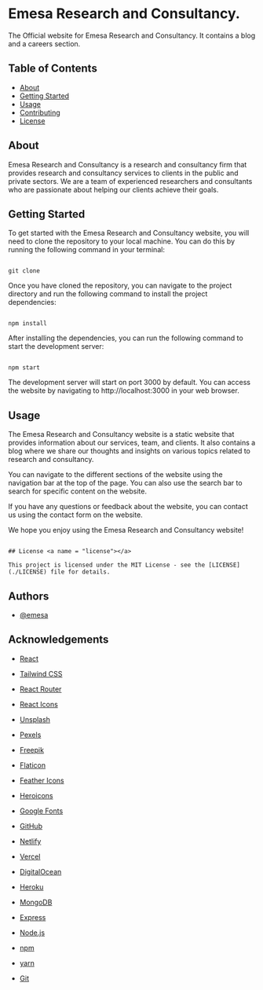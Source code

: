 # Emesa Research and Consultancy.

The Official website for Emesa Research and Consultancy. It contains a blog and a careers section.

## Table of Contents

- [About](#about)
- [Getting Started](#getting_started)
- [Usage](#usage)
- [Contributing](./CONTRIBUTING.md)
- [License](./LICENSE)

## About <a name = "about"></a>

Emesa Research and Consultancy is a research and consultancy firm that provides research and consultancy services to clients in the public and private sectors. We are a team of experienced researchers and consultants who are passionate about helping our clients achieve their goals.

## Getting Started <a name = "getting_started"></a>

To get started with the Emesa Research and Consultancy website, you will need to clone the repository to your local machine. You can do this by running the following command in your terminal:

```

git clone

```

Once you have cloned the repository, you can navigate to the project directory and run the following command to install the project dependencies:

```

npm install

```

After installing the dependencies, you can run the following command to start the development server:

```

npm start

```

The development server will start on port 3000 by default. You can access the website by navigating to http://localhost:3000 in your web browser.

## Usage <a name = "usage"></a>

The Emesa Research and Consultancy website is a static website that provides information about our services, team, and clients. It also contains a blog where we share our thoughts and insights on various topics related to research and consultancy.

You can navigate to the different sections of the website using the navigation bar at the top of the page. You can also use the search bar to search for specific content on the website.

If you have any questions or feedback about the website, you can contact us using the contact form on the website.

We hope you enjoy using the Emesa Research and Consultancy website!

```

## License <a name = "license"></a>

This project is licensed under the MIT License - see the [LICENSE](./LICENSE) file for details.

```

## Authors

- [@emesa](https://www.github.com/emesa)

## Acknowledgements

- [React](https://reactjs.org/)

- [Tailwind CSS](https://tailwindcss.com/)

- [React Router](https://reactrouter.com/)

- [React Icons](https://react-icons.github.io/react-icons/)

- [Unsplash](https://unsplash.com/)

- [Pexels](https://www.pexels.com/)

- [Freepik](https://www.freepik.com/)

- [Flaticon](https://www.flaticon.com/)

- [Feather Icons](https://feathericons.com/)

- [Heroicons](https://heroicons.com/)

- [Google Fonts](https://fonts.google.com/)

- [GitHub](https://github.com/)

- [Netlify](https://www.netlify.com/)

- [Vercel](https://vercel.com/)

- [DigitalOcean](https://www.digitalocean.com/)

- [Heroku](https://www.heroku.com/)

- [MongoDB](https://www.mongodb.com/)

- [Express](https://expressjs.com/)

- [Node.js](https://nodejs.org/)

- [npm](https://www.npmjs.com/)

- [yarn](https://yarnpkg.com/)

- [Git](https://git-scm.com/)
